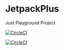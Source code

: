 # JetpackPlus
Just Playground Project

[![CircleCI](https://circleci.com/gh/arifaizin/JetpackPlus/tree/circleci-project-setup.svg?style=svg)](https://circleci.com/gh/arifaizin/JetpackPlus/tree/circleci-project-setup)

[![CircleCI](https://circleci.com/gh/arifaizin/JetpackPlus/tree/circleci-project-setup.svg?style=shield)](https://circleci.com/gh/arifaizin/JetpackPlus/tree/circleci-project-setup)
